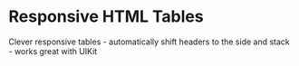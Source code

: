 # Responsive HTML Tables
Clever responsive tables - automatically shift headers to the side and stack - works great with UIKit
